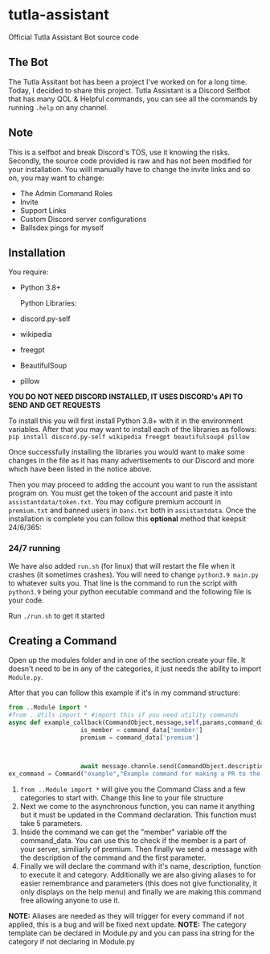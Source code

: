 # tutla-assistant
Official Tutla Assistant Bot source code

## The Bot
The Tutla Assitant bot has been a project I've worked on for a long time. Today, I decided to share this project.
Tutla Assistant is a Discord Selfbot that has many QOL & Helpful commands, you can see all the commands by running `.help` on any channel.

## Note
This is a selfbot and break Discord's TOS, use it knowing the risks. Secondly, the source code provided is raw and has not been modified for your installation. You willl manually have to change the invite links and so on, you may want to change:
- The Admin Command Roles
- Invite
- Support Links
- Custom Discord server configurations
- Ballsdex pings for myself

## Installation
You require:
- Python 3.8+

  Python Libraries:
- discord.py-self
- wikipedia
- freegpt
- BeautifulSoup
- pillow

**YOU DO NOT NEED DISCORD INSTALLED, IT USES DISCORD's API TO SEND AND GET REQUESTS**

To install this you will first install Python 3.8+ with it in the environment variables. After that you may want to install each of the libraries as follows:
`pip install discord.py-self wikipedia freegpt beautifulsoup4 pillow`

Once successfully installing the libraries you would want to make some changes in the file as it has many advertisements to our Discord and more which have been listed in the notice above.

Then you may proceed to adding the account you want to run the assistant program on. You must get the token of the account and paste it into `assistantdata/token.txt`. You may cofigure premium account in `premium.txt` and banned users in `bans.txt` both in `assistantdata`.
Once the installation is complete you can follow this **optional** method that keepsit 24/6/365:

### 24/7 running
We have also added `run.sh` (for linux) that will restart the file when it crashes (it sometimes crashes). You will need to change `python3.9 main.py` to whatever suits you. That line is the command to run the script with `python3.9` being your python eecutable command and the following file is your code. 

Run `./run.sh` to get it started


## Creating a Command
Open up the modules folder and in one of the section create your file. It doesn't need to be in any of the categories, it just needs the ability to import `Module.py`.

After that you can follow this example if it's in my command structure:
```python
from ..Module import * 
#from ..Utils import * #import this if you need utility commands
async def example_callback(CommandObject,message,self,params,command_data):
                    is_member = command_data['member']
                    premium = command_data['premium']



                    await message.channle.send(CommandObject.description+f"\nWhat you said: {params[1]}")
ex_command = Command("example","Example command for making a PR to the Tutla Asisstance bot, see the Github for more info.",example_callback,CLIENT,aliases=['command','ex'],params=["TEST PARAM"],isfree=True)
```

1. `from ..Module import *` will give you the Command Class and a few categories to start with. Change this line to your file structure
2. Next we come to the asynchronous function, you can name it anything but it must be updated in the Command declaration. This function must take 5 parameters.
3. Inside the command we can get the "member" variable off the command_data. You can use this to check if the member is a part of your server, similiarly of premium. Then finally we send a message with the description of the command and the first parameter.
4. Finally we will declare the command with it's name, description, function to execute it and category. Additionally we are also giving aliases to for easier remembrance and parameters (this does not give functionality, it only displays on the help menu) and finally we are making this command free allowing anyone to use it.

**NOTE:** Aliases are needed as they will trigger for every command if not applied, this is a bug and will be fixed next update.
**NOTE:** The category template can be declared in Module.py and you can pass ina  string for the category if not declaring in Module.py
